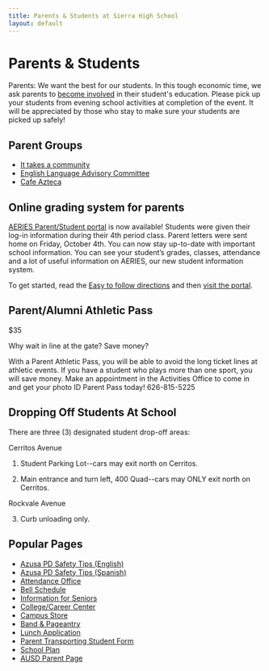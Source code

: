 ```yaml
---
title: Parents & Students at Sierra High School
layout: default
---
```


# Parents & Students

Parents: We want the best for our students.  In this tough economic time, we ask parents to [become involved](#parent-groups) in their student's education. Please pick up your students from evening school activities at completion of the event.  It will be appreciated by those who stay to make sure your students are picked up safely!

## Parent Groups

* [It takes a community](http://info.azusahighschool.jimthoburn.com/itac)
* [English Language Advisory Committee](http://info.azusahighschool.jimthoburn.com/elac)
* [Cafe Azteca](http://info.azusahighschool.jimthoburn.com/cafeazteca)

## Online grading system for parents

[AERIES Parent/Student portal](http://www.azusa.org/portal/) is now available! Students were given their log-in information during their 4th period class. Parent letters were sent home on Friday, October 4th. You can now stay up-to-date with important school information. You can see your student’s grades, classes, attendance and a lot of useful information on AERIES, our new student information system.

To get started, read the [Easy to follow directions](http://www.azusa.org/MIS/AeriesHelp/StudentAndParentPortalGuide.pdf) and then [visit the portal](http://www.azusa.org/portal/).

## Parent/Alumni Athletic Pass

$35

Why wait in line at the gate?  Save money?

With a Parent Athletic Pass, you will be able to avoid the long ticket lines at athletic events.  If you have a student who plays more than one sport, you will save money.  Make an appointment in the Activities Office to come in and get your photo ID Parent Pass today!  626-815-5225

## Dropping Off Students At School
There are three (3) designated student drop-off areas:

Cerritos Avenue

1) Student Parking Lot--cars may exit north on Cerritos.

2) Main entrance and turn left, 400 Quad--cars may ONLY exit north on Cerritos. 

Rockvale Avenue

3) Curb unloading only. 

## Popular Pages

* [Azusa PD Safety Tips (English)](http://ahs-ausd-ca.schoolloop.com/file/1331966718479/1335087034083/6544466145981010476.pdf)
* [Azusa PD Safety Tips (Spanish)](http://ahs-ausd-ca.schoolloop.com/file/1331966718479/1335087034083/3846874487371186478.pdf)
* [Attendance Office](/attendance/)
* [Bell Schedule](http://ahs-ausd-ca.schoolloop.com/file/1301752510104/1331967107018/832015063604761631.pdf)
* [Information for Seniors](http://info.azusahighschool.jimthoburn.com/cms/page_view-d=x&piid=&vpid=1333620021433)
* [College/Career Center](/college-career/)
* [Campus Store](/store/)
* [Band & Pageantry](/band/)
* [Lunch Application](https://azusa.rocketscanapps.com)
* [Parent Transporting Student Form](http://ahs-ausd-ca.schoolloop.com/file/1301752510104/1331967107018/7630330851798271025.pdf)
* [School Plan](http://ahs-ausd-ca.schoolloop.com/file/1331966718479/1330874847223/1965384106257283887.pdf)
* [AUSD Parent Page](http://ausd-ca.schoolloop.com/parents2)

